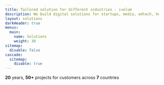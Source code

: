 ```yaml
---
title: Tailored solution for different industries - ivelum
description: We build digital solutions for startups, media, edtech, healthcare, and other companies. We’ve earned the trust of our clients by creating safe and reliable products.
layout: solutions
darkHeader: true
menus:
  main:
    name: Solutions
    weight: 30
sitemap:
  disable: false
cascade:
  sitemap:
    disable: true
---
```


**20** years, **50+** projects for customers across **7** countries
